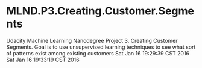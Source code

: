 # MLND.P3.Creating.Customer.Segments
Udacity Machine Learning Nanodegree Project 3. Creating Customer Segments. Goal is to use unsupervised learning techniques to see what sort of patterns exist among existing customers
Sat Jan 16 19:29:39 CST 2016
Sat Jan 16 19:33:19 CST 2016
